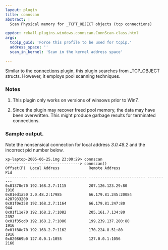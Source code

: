 ```yaml
---
layout: plugin
title: connscan
abstract: |
  Scan Physical memory for _TCPT_OBJECT objects (tcp connections)

epydoc: rekall.plugins.windows.connscan.ConnScan-class.html
args:
  tcpip_guid: 'Force this profile to be used for tcpip.'
  address_space: ''
  scan_in_kernel: 'Scan in the kernel address space'

---
```



Similar to the [connections](Connections.html) plugin, this plugin searches from
_TCP_OBJECT structs. However, it employs pool scanning techniques.


### Notes

1. This plugin only works on versions of winsows prior to Win7.

2. Since the plugin may recover freed pool memory, the data may have been
   overwritten. This might produce garbage results for terminated connections.


### Sample output.

Note the nonsensical connection for local address *3.0.48.2* and the incorrect
pid number below.

```
xp-laptop-2005-06-25.img 23:00:29> connscan
---------------------------------> connscan()
Offset(P)  Local Address             Remote Address                   Pid
---------- ------------------------- ------------------------- ----------
0x01370e70 192.168.2.7:1115          207.126.123.29:80               1916
0x01ed1a50 3.0.48.2:17985            66.179.81.245:20084       4287933200
0x01f0e358 192.168.2.7:1164          66.179.81.247:80                 944
0x01f11e70 192.168.2.7:1082          205.161.7.134:80                2392
0x01f35cd0 192.168.2.7:1086          199.239.137.200:80              1916
0x01f88e70 192.168.2.7:1162          170.224.8.51:80                 1916
0x020869b0 127.0.0.1:1055            127.0.0.1:1056                  2160
```